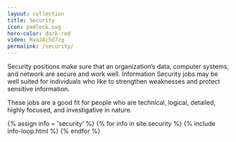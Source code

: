 ```yaml
---
layout: collection
title: Security
icon: padlock.svg
hero-color: dark-red
video: RvaJAi5d7zg
permalink: /security/
---
```

<section class="db center measure f4">
<p>Security positions make sure that an organization’s data, computer systems, and network are secure and work well. Information Security jobs may be well suited for individuals who like to strengthen weaknesses and protect sensitive information.</p>

<p>These jobs are a good fit for people who are technical, logical, detailed, highly focused, and investigative in nature.</p>
</section>
   <div class="cf pa2">
  {% assign info = 'security' %}
  {% for info in site.security %}
    {% include info-loop.html %}
{% endfor %}
 </div>